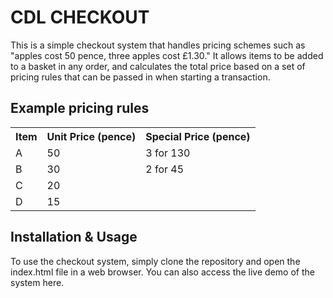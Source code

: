 # CDL CHECKOUT
This is a simple checkout system that handles pricing schemes such as "apples cost 50 pence, three apples cost £1.30." It allows items to be added to a basket in any order, and calculates the total price based on a set of pricing rules that can be passed in when starting a transaction.

## Example pricing rules

<table>
  <tr>
    <th>Item</th>
    <th>Unit Price (pence)</th>
    <th>Special Price (pence)</th>
  </tr>
  <tr>
    <td>A</td>
    <td>50</td>
    <td>3 for 130</td>
  </tr>
  <tr>
    <td>B</td>
    <td>30</td>
    <td>2 for 45</td>
  </tr>
  <tr>
    <td>C</td>
    <td>20</td>
    <td></td>
  </tr>
  <tr>
    <td>D</td>
    <td>15</td>
    <td></td>
  </tr>
</table>

## Installation & Usage

To use the checkout system, simply clone the repository and open the index.html file in a web browser. You can also access the live demo of the system here.


